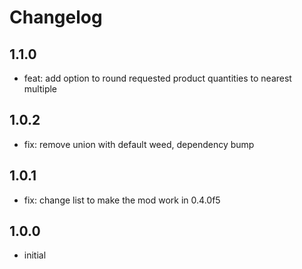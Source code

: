 # Changelog

## 1.1.0
- feat: add option to round requested product quantities to nearest multiple
## 1.0.2
- fix: remove union with default weed, dependency bump
## 1.0.1
- fix: change list to make the mod work in 0.4.0f5
## 1.0.0
- initial
